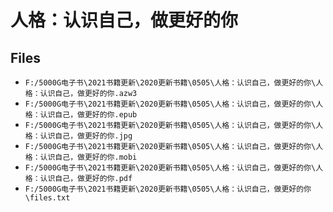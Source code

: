 # 人格：认识自己，做更好的你

## Files

- `F:/5000G电子书\2021书籍更新\2020更新书籍\0505\人格：认识自己，做更好的你\人格：认识自己，做更好的你.azw3`
- `F:/5000G电子书\2021书籍更新\2020更新书籍\0505\人格：认识自己，做更好的你\人格：认识自己，做更好的你.epub`
- `F:/5000G电子书\2021书籍更新\2020更新书籍\0505\人格：认识自己，做更好的你\人格：认识自己，做更好的你.jpg`
- `F:/5000G电子书\2021书籍更新\2020更新书籍\0505\人格：认识自己，做更好的你\人格：认识自己，做更好的你.mobi`
- `F:/5000G电子书\2021书籍更新\2020更新书籍\0505\人格：认识自己，做更好的你\人格：认识自己，做更好的你.pdf`
- `F:/5000G电子书\2021书籍更新\2020更新书籍\0505\人格：认识自己，做更好的你\files.txt`
